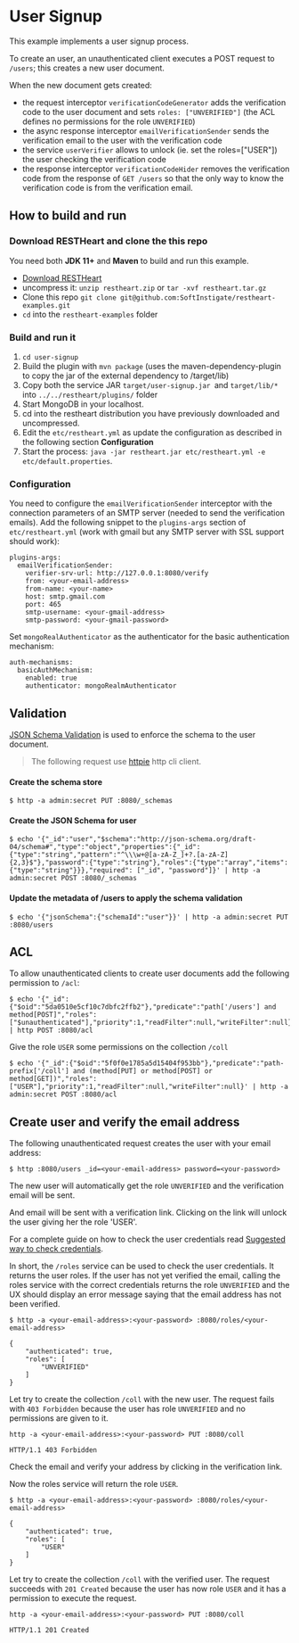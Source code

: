 # User Signup

This example implements a user signup process.

To create an user, an unauthenticated client executes a POST request to `/users`; this  creates a new user document.

When the new document gets created:

- the request interceptor `verificationCodeGenerator` adds the verification code to the user document and sets `roles: ["UNVERIFIED"]` (the ACL defines no permissions for the role `UNVERIFIED`)
- the async response interceptor `emailVerificationSender` sends the verification email to the user with the verification code
- the service `userVerifier` allows to unlock (ie. set the roles=["USER"]) the user checking the verification code
- the response interceptor `verificationCodeHider` removes the verification code from the response of `GET /users` so that the only way to know the verification code is from the verification email.

## How to build and run

### Download RESTHeart and clone the this repo

You need both **JDK 11+** and **Maven** to build and run this example.

-   [Download RESTHeart](https://github.com/SoftInstigate/restheart/releases/)
-   uncompress it: `unzip restheart.zip` or `tar -xvf restheart.tar.gz`
-   Clone this repo `git clone git@github.com:SoftInstigate/restheart-examples.git`
-   `cd` into the `restheart-examples` folder

### Build and run it

1. `cd user-signup`
1. Build the plugin with `mvn package` (uses the maven-dependency-plugin to copy the jar of the external dependency to /target/lib)
1. Copy both the service JAR `target/user-signup.jar `and `target/lib/*` into `../../restheart/plugins/` folder
1. Start MongoDB in your localhost.
1. cd into the restheart distribution you have previously downloaded and uncompressed.
1. Edit the `etc/restheart.yml` as update the configuration as described in the following section **Configuration**
1. Start the process: `java -jar restheart.jar etc/restheart.yml -e etc/default.properties`.

### Configuration

You need to configure the `emailVerificationSender` interceptor with the connection parameters of an SMTP server (needed to send the verification emails). Add the following snippet to the `plugins-args` section of `etc/restheart.yml` (work with gmail but any SMTP server with SSL support should work):

```
plugins-args:
  emailVerificationSender:
    verifier-srv-url: http://127.0.0.1:8080/verify
    from: <your-email-address>
    from-name: <your-name>
    host: smtp.gmail.com
    port: 465
    smtp-username: <your-gmail-address>
    smtp-password: <your-gmail-password>
```

Set `mongoRealAuthenticator` as the authenticator for the basic authentication mechanism:

```
auth-mechanisms:
  basicAuthMechanism:
    enabled: true
    authenticator: mongoRealmAuthenticator
```

## Validation

[JSON Schema Validation](https://restheart.org/docs/json-schema-validation/) is used to enforce the schema to the user document.

> The following request use [httpie](https://httpie.org) http cli client.


#### Create the schema store

```
$ http -a admin:secret PUT :8080/_schemas
```


#### Create the JSON Schema for user

```
$ echo '{"_id":"user","$schema":"http://json-schema.org/draft-04/schema#","type":"object","properties":{"_id":{"type":"string","pattern":"^\\\w+@[a-zA-Z_]+?.[a-zA-Z]{2,3}$"},"password":{"type":"string"},"roles":{"type":"array","items":{"type":"string"}}},"required": ["_id", "password"]}' | http -a admin:secret POST :8080/_schemas
```


#### Update the metadata of /users to apply the schema validation

```
$ echo '{"jsonSchema":{"schemaId":"user"}}' | http -a admin:secret PUT :8080/users
```

## ACL

To allow unauthenticated clients to create user documents add the following permission to `/acl`:

```
$ echo '{"_id":{"$oid":"5da0510e5cf10c7dbfc2ffb2"},"predicate":"path['/users'] and method[POST]","roles":["$unauthenticated"],"priority":1,"readFilter":null,"writeFilter":null}' | http POST :8080/acl
```

Give the role `USER` some permissions on the collection `/coll`

```
$ echo '{"_id":{"$oid":"5f0f0e1785a5d15404f953bb"},"predicate":"path-prefix['/coll'] and (method[PUT] or method[POST] or method[GET])","roles":["USER"],"priority":1,"readFilter":null,"writeFilter":null}' | http -a admin:secret POST :8080/acl
```

## Create user and verify the email address 

The following unauthenticated request creates the user with your email address:

```
$ http :8080/users _id=<your-email-address> password=<your-password>
```

The new user will automatically get the role `UNVERIFIED` and the verification email will be sent.

And email will be sent with a verification link. Clicking on the link will unlock the user giving her the role 'USER'.

For a complete guide on how to check the user credentials read [Suggested way to check credentials](https://restheart.org/docs/security/how-clients-authenticate/#suggested-way-to-check-credentials).

In short, the `/roles` service can be used to check the user credentials. It returns the user roles. If the user has not yet verified the email, calling the roles service with the correct credentials returns the role `UNVERIFIED` and the UX should display an error message saying that the email address has not been verified.

```
$ http -a <your-email-address>:<your-password> :8080/roles/<your-email-address>

{
    "authenticated": true, 
    "roles": [
        "UNVERIFIED"
    ]
}
```

Let try to create the collection `/coll` with the new user. The request fails with `403 Forbidden` because the user has role `UNVERIFIED` and no permissions are given to it.

```
http -a <your-email-address>:<your-password> PUT :8080/coll

HTTP/1.1 403 Forbidden
```

Check the email and verify your address by clicking in the verification link. 

Now the roles service will return the role `USER`. 

```
$ http -a <your-email-address>:<your-password> :8080/roles/<your-email-address>

{
    "authenticated": true, 
    "roles": [
        "USER"
    ]
}
```

Let try to create the collection `/coll` with the verified user. The request succeeds with `201 Created` because the user has now role `USER` and it has a permission to execute the request.

```
http -a <your-email-address>:<your-password> PUT :8080/coll

HTTP/1.1 201 Created
```